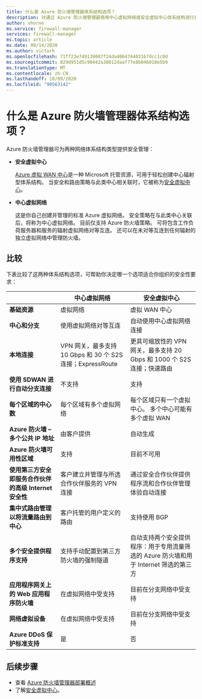 ```yaml
---
title: 什么是 Azure 防火墙管理器体系结构选项？
description: 对通过 Azure 防火墙管理器使用中心虚拟网络或安全虚拟中心体系结构进行比较和对比。
author: vhorne
ms.service: firewall-manager
services: firewall-manager
ms.topic: article
ms.date: 09/14/2020
ms.author: victorh
ms.openlocfilehash: 71ff23e749139087f24da406474403167dcc1c0d
ms.sourcegitcommit: 829d951d5c90442a38012daaf77e86046018e5b9
ms.translationtype: MT
ms.contentlocale: zh-CN
ms.lasthandoff: 10/09/2020
ms.locfileid: "90563142"
---
```

# <a name="what-are-the-azure-firewall-manager-architecture-options"></a>什么是 Azure 防火墙管理器体系结构选项？

Azure 防火墙管理器可为两种网络体系结构类型提供安全管理：

- **安全虚拟中心**

   [Azure 虚拟 WAN 中心](../virtual-wan/virtual-wan-about.md#resources)是一种 Microsoft 托管资源，可用于轻松创建中心辐射型体系结构。 当安全和路由策略与此类中心相关联时，它被称为[安全虚拟中心](secured-virtual-hub.md)。 
- **中心虚拟网络**

   这是你自己创建并管理的标准 Azure 虚拟网络。 安全策略在与此类中心关联后，将称为中心虚拟网络。 目前仅支持 Azure 防火墙策略。 可将包含工作负荷服务器和服务的辐射虚拟网络对等互连。 还可以在未对等互连到任何辐射的独立虚拟网络中管理防火墙。

## <a name="comparison"></a>比较

下表比较了这两种体系结构选项，可帮助你决定哪一个选项适合你组织的安全性要求：


|  |中心虚拟网络|安全虚拟中心  |
|---------|---------|---------|
|**基础资源**     |虚拟网络|虚拟 WAN 中心|
|**中心和分支**     |使用虚拟网络对等互连|自动使用中心虚拟网络连接|
|**本地连接**     |VPN 网关，最多支持 10 Gbps 和 30 个 S2S 连接；ExpressRoute|更具可缩放性的 VPN 网关，最多支持 20 Gbps 和 1000 个 S2S 连接；快速路由|
|**使用 SDWAN 进行自动分支连接**      |不支持|支持|
|**每个区域的中心数**     |每个区域有多个虚拟网络|每个区域只有一个虚拟中心。 多个中心可能有多个虚拟 WAN|
|**Azure 防火墙 – 多个公共 IP 地址**      |由客户提供|自动生成|
|**Azure 防火墙可用性区域**     |支持|目前不可用|
|**使用第三方安全即服务合作伙伴的高级 Internet 安全性**     |客户建立并管理与所选合作伙伴服务的 VPN 连接|通过安全合作伙伴提供程序流和合作伙伴管理体验自动连接|
|**集中式路由管理以将流量路由到中心**     |客户托管的用户定义的路由|支持使用 BGP|
|**多个安全提供程序支持**|支持手动配置到第三方防火墙的强制隧道|自动支持两个安全提供程序：用于专用流量筛选的 Azure 防火墙和用于 Internet 筛选的第三方|
|**应用程序网关上的 Web 应用程序防火墙** |在虚拟网络中受支持|目前在分支网络中受支持|
|**网络虚拟设备**|在虚拟网络中受支持|目前在分支网络中受支持|
|**Azure DDoS 保护标准支持**|是|否|

## <a name="next-steps"></a>后续步骤

- 查看 [Azure 防火墙管理器部署概述](deployment-overview.md)
- 了解[安全虚拟中心](secured-virtual-hub.md)。